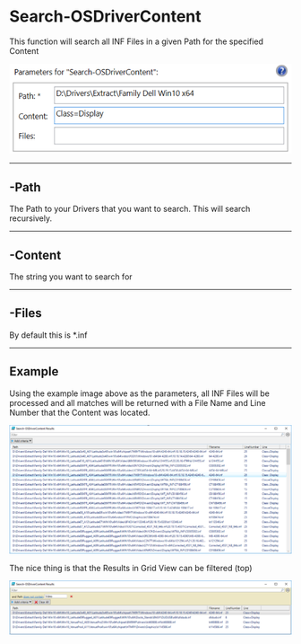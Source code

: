 # Search-OSDriverContent

This function will search all INF Files in a given Path for the specified Content

![](/assets/2018-02-16_2-48-18.png)

---

## -Path

The Path to your Drivers that you want to search.  This will search recursively.

---

## -Content

The string you want to search for

---

## -Files

By default this is \*.inf

---

## Example

Using the example image above as the parameters, all INF Files will be processed and all matches will be returned with a File Name and Line Number that the Content was located.

![](/assets/2018-02-16_2-51-12.png)

The nice thing is that the Results in Grid View can be filtered \(top\)

![](/assets/2018-02-16_2-53-19.png)


